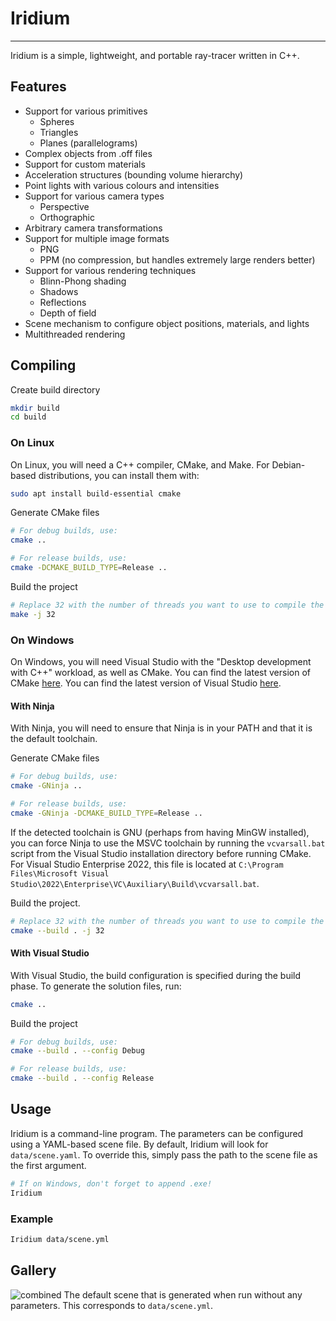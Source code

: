 # Iridium

---

Iridium is a simple, lightweight, and portable ray-tracer written in C++.

## Features

* Support for various primitives
  * Spheres
  * Triangles
  * Planes (parallelograms)
* Complex objects from .off files
* Support for custom materials
* Acceleration structures (bounding volume hierarchy)
* Point lights with various colours and intensities
* Support for various camera types
  * Perspective
  * Orthographic
* Arbitrary camera transformations
* Support for multiple image formats
  * PNG
  * PPM (no compression, but handles extremely large renders better)
* Support for various rendering techniques
  * Blinn-Phong shading
  * Shadows
  * Reflections
  * Depth of field
* Scene mechanism to configure object positions, materials, and lights
* Multithreaded rendering


## Compiling

Create build directory
```bash
mkdir build
cd build
```

### On Linux
On Linux, you will need a C++ compiler, CMake, and Make.
For Debian-based distributions, you can install them with:
```bash
sudo apt install build-essential cmake
```

Generate CMake files
```bash
# For debug builds, use:
cmake ..

# For release builds, use:
cmake -DCMAKE_BUILD_TYPE=Release ..
```

Build the project
```bash
# Replace 32 with the number of threads you want to use to compile the project
make -j 32
```

### On Windows
On Windows, you will need Visual Studio with the "Desktop development with C++" workload, as well as CMake.
You can find the latest version of CMake [here](https://cmake.org/download/).
You can find the latest version of Visual Studio [here](https://visualstudio.microsoft.com/downloads/).



#### With Ninja
With Ninja, you will need to ensure that Ninja is in your PATH and that it is the default toolchain.

Generate CMake files
```bash
# For debug builds, use:
cmake -GNinja ..

# For release builds, use:
cmake -GNinja -DCMAKE_BUILD_TYPE=Release ..
```

If the detected toolchain is GNU (perhaps from having MinGW installed), you can force Ninja to use the MSVC toolchain by running the `vcvarsall.bat` script from the Visual Studio installation directory before running CMake.
For Visual Studio Enterprise 2022, this file is located at `C:\Program Files\Microsoft Visual Studio\2022\Enterprise\VC\Auxiliary\Build\vcvarsall.bat`.


Build the project.
```bash
# Replace 32 with the number of threads you want to use to compile the project
cmake --build . -j 32
```

#### With Visual Studio
With Visual Studio, the build configuration is specified during the build phase. To generate the solution files, run:
```bash
cmake ..
```

Build the project
```bash
# For debug builds, use:
cmake --build . --config Debug

# For release builds, use:
cmake --build . --config Release
```

## Usage
Iridium is a command-line program. The parameters can be configured using a YAML-based scene file.
By default, Iridium will look for `data/scene.yaml`. To override this, simply pass the path to the scene file as the first argument.
```bash
# If on Windows, don't forget to append .exe!
Iridium
```

### Example
```bash
Iridium data/scene.yml
```

## Gallery
![combined](https://github.com/Mersid/Iridium/assets/30786211/a47a0591-35bf-4eb0-8250-5d3aa11081fc)
The default scene that is generated when run without any parameters. This corresponds to `data/scene.yml`.
